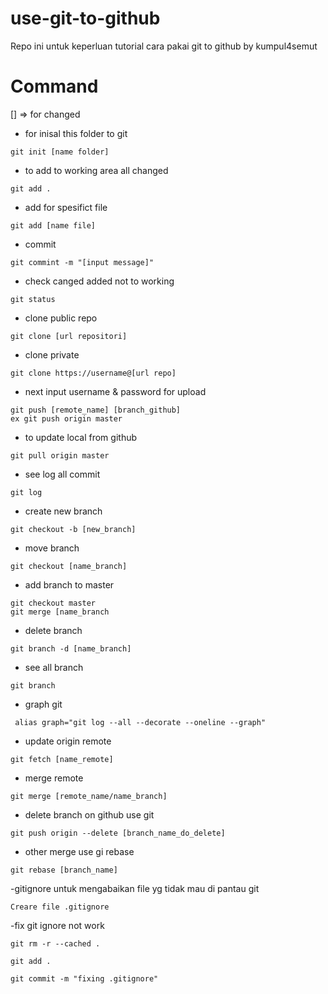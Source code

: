 # use-git-to-github
Repo ini untuk keperluan tutorial cara pakai git to github by kumpul4semut
# Command
[] => for changed


- for inisal this folder to git
```
git init [name folder]
```
- to add to working area all changed
```
git add .
```
- add for spesifict file
```
git add [name file]
```
- commit
```
git commint -m "[input message]"
```
- check canged added not to working
```
git status
```
- clone public repo
```
git clone [url repositori]
```
- clone private
```
git clone https://username@[url repo]
```
- next input username & password for upload
```
git push [remote_name] [branch_github]
ex git push origin master
```
- to update local from github
```
git pull origin master
```
- see log all commit
```
git log
```
- create new branch
```
git checkout -b [new_branch]
```
- move branch
```
git checkout [name_branch]
```
- add branch to master
```
git checkout master
git merge [name_branch
````
- delete branch
```
git branch -d [name_branch]
```
- see all branch
```
git branch
```
- graph git
```
 alias graph="git log --all --decorate --oneline --graph"
```
- update origin remote
```
git fetch [name_remote]
```
- merge remote
```
git merge [remote_name/name_branch]
```
- delete branch on github use git
```
git push origin --delete [branch_name_do_delete]
```
- other merge use gi rebase
```
git rebase [branch_name]
```
-gitignore untuk mengabaikan file yg tidak mau di pantau git
```
Creare file .gitignore
```
-fix git ignore not work
```
git rm -r --cached .

git add .

git commit -m "fixing .gitignore"
```
